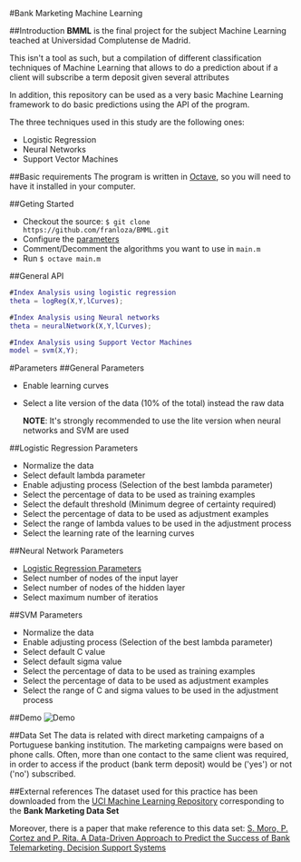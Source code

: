 
#Bank Marketing Machine Learning

##Introduction
**BMML** is the final project for the subject Machine Learning teached at Universidad
 Complutense de Madrid.

This isn't a tool as such, but a compilation of different classification
techniques of Machine Learning that allows to do a prediction about if a client
will subscribe a term deposit given several attributes

In addition, this repository can be used as a very basic Machine Learning framework
to do basic predictions using the API of the program.

The three techniques used in this study are the following ones:

* Logistic Regression
* Neural Networks
* Support Vector Machines

##Basic requirements
The program is written in [Octave](https://www.gnu.org/software/octave/download.html), so you will need to have it installed in your computer.

##Geting Started
* Checkout the source: `$ git clone https://github.com/franloza/BMML.git`
* Configure the [parameters](#parameters)
* Comment/Decomment the algorithms you want to use in `main.m`
* Run `$ octave main.m`

##General API

```matlab
#Index Analysis using logistic regression
theta = logReg(X,Y,lCurves);

#Index Analysis using Neural networks
theta = neuralNetwork(X,Y,lCurves);

#Index Analysis using Support Vector Machines
model = svm(X,Y);

```

#Parameters
##General Parameters
* Enable learning curves
* Select a lite version of the data (10% of the total) instead the raw data

  __NOTE__: It's strongly recommended to use the lite version when neural networks
  and SVM are used


##Logistic Regression Parameters
* Normalize the data
* Select default lambda parameter
* Enable adjusting process (Selection of the best lambda parameter)
* Select the percentage of data to be used as training examples
* Select the default threshold (Minimum degree of certainty required)
* Select the percentage of data to be used as adjustment examples
* Select the range of lambda values to be used in the adjustment process
* Select the learning rate of the learning curves

##Neural Network Parameters
* [Logistic Regression Parameters](#logistic-regression-parameters)
* Select number of nodes of the input layer
* Select number of nodes of the hidden layer
* Select maximum number of iteratios


##SVM Parameters
* Normalize the data
* Enable adjusting process (Selection of the best lambda parameter)
* Select default C value
* Select default sigma value
* Select the percentage of data to be used as training examples
* Select the percentage of data to be used as adjustment examples
* Select the range of C and sigma values to be used in the adjustment process

##Demo
![Demo](https://cloud.githubusercontent.com/assets/9200682/12464641/4babce0a-bfca-11e5-8c96-3eb4b27c2307.png)

##Data Set
The data is related with direct marketing campaigns of a Portuguese banking institution. The marketing campaigns were based on phone calls. Often, more than one contact to the same client was required, in order to access if the product (bank term deposit) would be ('yes') or not ('no') subscribed.

##External references
The dataset used for this practice has been downloaded from the
[UCI Machine Learning Repository](http://archive.ics.uci.edu/ml/datasets/Bank+Marketing)
corresponding to the **Bank Marketing Data Set**

Moreover, there is a paper that make reference to this data set:
[S. Moro, P. Cortez and P. Rita. A Data-Driven Approach to Predict the Success of Bank Telemarketing. Decision Support Systems](http://repositorium.sdum.uminho.pt/bitstream/1822/30994/1/dss-v3.pdf)

